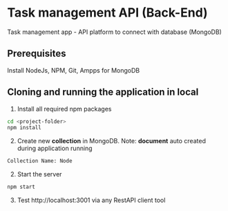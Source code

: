 # Task management API (Back-End)

Task management app - API platform to connect with database (MongoDB)


## Prerequisites

Install NodeJs, NPM, Git, Ampps for MongoDB


## Cloning and running the application in local

1. Install all required npm packages
```bash
cd <project-folder>
npm install
```

2. Create new **collection** in MongoDB. Note: **document** auto created during application running
```bash
Collection Name: Node
```

2. Start the server
```bash
npm start
```

3. Test http://localhost:3001 via any RestAPI client tool
